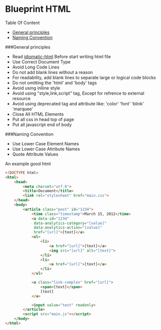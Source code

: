 # Blueprint HTML

Table Of Content 
* [General principles](#user-content-general-principles)
* [Naming Convention](#user-content-naming-convention)

###General principles
* Read [idiomatic-html](https://github.com/farakavco/idiomatic-html) Before start writing html file
* Use Correct Document Type
* Avoid Long Code Lines
* Do not add blank lines without a reason
* For readability, add blank lines to separate large or logical code blocks
* Do not omitting the 'html' and 'body' tags
* Avoid using inliine style
* Avoid using "style,link,script" tag, Except for refrence to external resource
* Avoid using deprecated tag and attribute like: 'color' 'font' 'blink' 'marquee'
* Close All HTML Elements
* Put all css in head top of page
* Put all javascript end of body

###Naming Convention 
* Use Lower Case Element Names
* Use Lower Case Attribute Names
* Quote Attribute Values

An example good html

```html
<!DOCTYPE html>
<html>
    <head>
        <meta charset="utf-8">
        <title>Document</title>
        <link rel="stylesheet" href="main.css">
    </head>
    <body>
        <article class="post" id="1234">
            <time class="timestamp">March 15, 2012</time>
            <a data-id="1234"
             data-analytics-category="[value]"
             data-analytics-action="[value]"
             href="[url]">[text]</a>
            <ul>
                <li>
                    <a href="[url]">[text]</a>
                    <img src="[url]" alt="[text]">
                </li>
                <li>
                    <a href="[url]">[text]</a>
                </li>
            </ul>

            <a class="link-complex" href="[url]">
                <span>[text]</span>
                [text]
            </a>

            <input value="text" readonly>
        </article>
        <script src="main.js"></script>
    </body>
</html>
```
